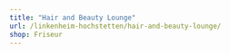 ```yaml
---
title: "Hair and Beauty Lounge"
url: /linkenheim-hochstetten/hair-and-beauty-lounge/
shop: Friseur
---
```

